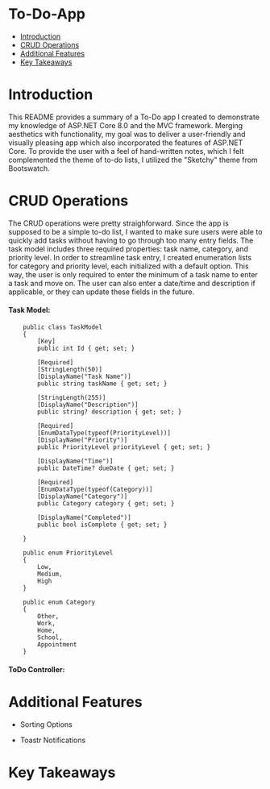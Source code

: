 # To-Do-App
<ul>
    <li><a href="#Introduction">Introduction</a></li>
    <li><a href="#CRUD Operations">CRUD Operations</a></li>
    <li><a href="#Additional Features">Additional Features</a></li>
    <li><a href="#Key Takeaways">Key Takeaways</a></li>
</ul>

<h1 id="Introduction">Introduction</h1>
<p>This README provides a summary of a To-Do app I created to demonstrate my knowledge of ASP.NET Core 8.0 and the MVC framework. Merging aesthetics with functionality, my goal was to deliver a user-friendly and visually pleasing app which also incorporated the features of ASP.NET Core. To provide the user with a feel of hand-written notes, which I felt complemented the theme of to-do lists, I utilized the "Sketchy" theme from Bootswatch.</p>

<h1 id="CRUD Operations">CRUD Operations</h1>
<p>The CRUD operations were pretty straighforward. Since the app is supposed to be a simple to-do list, I wanted to make sure users were able to quickly add tasks without having to go through too many entry fields. The task model includes three required properties: task name, category, and priority level. In order to streamline task entry, I created enumeration lists for category and priority level, each initialized with a default option. This way, the user is only required to enter the minimum of a task name to enter a task and move on. The user can also enter a date/time and description if applicable, or they can update these fields in the future. </p>

<h4>Task Model:</h4>

        public class TaskModel
        {
            [Key]
            public int Id { get; set; }
        
            [Required]
            [StringLength(50)]
            [DisplayName("Task Name")]
            public string taskName { get; set; }
        
            [StringLength(255)]
            [DisplayName("Description")]
            public string? description { get; set; }
        
            [Required]
            [EnumDataType(typeof(PriorityLevel))]
            [DisplayName("Priority")]
            public PriorityLevel priorityLevel { get; set; }
        
            [DisplayName("Time")]
            public DateTime? dueDate { get; set; }
        
            [Required]
            [EnumDataType(typeof(Category))]
            [DisplayName("Category")]
            public Category category { get; set; }
        
            [DisplayName("Completed")]
            public bool isComplete { get; set; }
        
        }

        public enum PriorityLevel
        {
            Low,
            Medium,
            High
        }
        
        public enum Category
        {
            Other,
            Work,
            Home,
            School,
            Appointment
        }

<h4>ToDo Controller:</h4>

<h1 id="Additional Features">Additional Features</h1>
<ul>
  <li>Sorting Options</li>
</ul>
<ul>
  <li>Toastr Notifications</li>
</ul>

<h1 id="Key Takeaways">Key Takeaways</h1>
